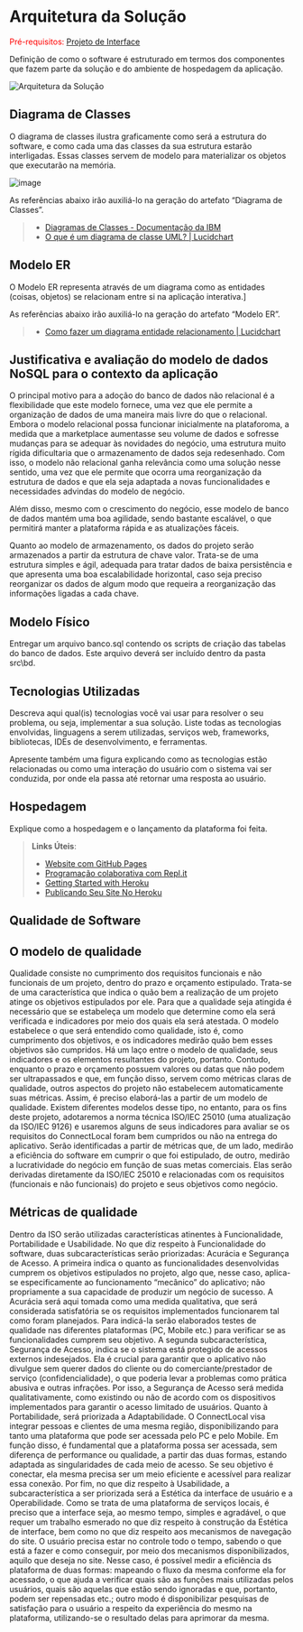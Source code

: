 # Arquitetura da Solução

<span style="color:red">Pré-requisitos: <a href="3-Projeto de Interface.md"> Projeto de Interface</a></span>

Definição de como o software é estruturado em termos dos componentes que fazem parte da solução e do ambiente de hospedagem da aplicação.

![Arquitetura da Solução](img/02-mob-arch.png)

## Diagrama de Classes

O diagrama de classes ilustra graficamente como será a estrutura do software, e como cada uma das classes da sua estrutura estarão interligadas. Essas classes servem de modelo para materializar os objetos que executarão na memória.

![image](https://github.com/ICEI-PUC-Minas-PMV-ADS/pmv-ads-2024-1-e4-proj-infra-t4-connectlocal/assets/114544326/4403dda8-ee7d-418b-83f6-70d7149103fa)



As referências abaixo irão auxiliá-lo na geração do artefato “Diagrama de Classes”.

> - [Diagramas de Classes - Documentação da IBM](https://www.ibm.com/docs/pt-br/rational-soft-arch/9.6.1?topic=diagrams-class)
> - [O que é um diagrama de classe UML? | Lucidchart](https://www.lucidchart.com/pages/pt/o-que-e-diagrama-de-classe-uml)

## Modelo ER

O Modelo ER representa através de um diagrama como as entidades (coisas, objetos) se relacionam entre si na aplicação interativa.]

As referências abaixo irão auxiliá-lo na geração do artefato “Modelo ER”.

> - [Como fazer um diagrama entidade relacionamento | Lucidchart](https://www.lucidchart.com/pages/pt/como-fazer-um-diagrama-entidade-relacionamento)

## Justificativa e avaliação do modelo de dados NoSQL para o contexto da aplicação

O principal motivo para a adoção do banco de dados não relacional é a flexibilidade que este modelo fornece, uma vez que ele permite a organização de dados de uma maneira mais livre do que o relacional. Embora o modelo relacional possa funcionar inicialmente na plataforoma, a medida que a marketplace aumentasse seu volume de dados e sofresse mudanças para se adequar às novidades do negócio, uma estrutura muito rígida dificultaria que o armazenamento de dados seja redesenhado. Com isso, o modelo não relacional ganha relevância como uma solução nesse sentido, uma vez que ele permite que ocorra uma reorganização da estrutura de dados e que ela seja adaptada a novas funcionalidades e necessidades advindas do modelo de negócio.

Além disso, mesmo com o crescimento do negócio, esse modelo de banco de dados mantém uma boa agilidade, sendo bastante escalável, o que permitirá manter a plataforma rápida e as atualizações fáceis.

Quanto ao modelo de armazenamento, os dados do projeto serão armazenados a partir da estrutura de chave valor. Trata-se de uma estrutura simples e ágil, adequada para tratar dados de baixa persistência e que apresenta uma boa escalabilidade horizontal, caso seja preciso reorganizar os dados de algum modo que requeira a reorganização das informações ligadas a cada chave. 

## Modelo Físico

Entregar um arquivo banco.sql contendo os scripts de criação das tabelas do banco de dados. Este arquivo deverá ser incluído dentro da pasta src\bd.

## Tecnologias Utilizadas

Descreva aqui qual(is) tecnologias você vai usar para resolver o seu problema, ou seja, implementar a sua solução. Liste todas as tecnologias envolvidas, linguagens a serem utilizadas, serviços web, frameworks, bibliotecas, IDEs de desenvolvimento, e ferramentas.

Apresente também uma figura explicando como as tecnologias estão relacionadas ou como uma interação do usuário com o sistema vai ser conduzida, por onde ela passa até retornar uma resposta ao usuário.

## Hospedagem

Explique como a hospedagem e o lançamento da plataforma foi feita.

> **Links Úteis**:
>
> - [Website com GitHub Pages](https://pages.github.com/)
> - [Programação colaborativa com Repl.it](https://repl.it/)
> - [Getting Started with Heroku](https://devcenter.heroku.com/start)
> - [Publicando Seu Site No Heroku](http://pythonclub.com.br/publicando-seu-hello-world-no-heroku.html)

## Qualidade de Software

## O modelo de qualidade

Qualidade consiste no cumprimento dos requisitos funcionais e não funcionais de um projeto, dentro do prazo e orçamento estipulado. Trata-se de uma característica que indica o quão bem a realização de um projeto atinge os objetivos estipulados por ele. Para que a qualidade seja atingida é necessário que se estabeleça um modelo que determine como ela será verificada e indicadores por meio dos quais ela será atestada. O modelo estabelece o que será entendido como qualidade, isto é, como cumprimento dos objetivos, e os indicadores medirão quão bem esses objetivos são cumpridos. Há um laço entre o modelo de qualidade, seus indicadores e os elementos resultantes do projeto, portanto.
Contudo, enquanto o prazo e orçamento possuem valores ou datas que não podem ser ultrapassados e que, em função disso, servem como métricas claras de qualidade, outros aspectos do projeto não estabelecem automaticamente suas métricas. Assim, é preciso elaborá-las a partir de um modelo de qualidade. Existem diferentes modelos desse tipo, no entanto, para os fins deste projeto, adotaremos a norma técnica ISO/IEC 25010 (uma atualização da ISO/IEC 9126) e usaremos alguns de seus indicadores para avaliar se os requisitos do ConnectLocal foram bem cumpridos ou não na entrega do aplicativo. Serão identificadas a partir de métricas que, de um lado, medirão a eficiência do software em cumprir o que foi estipulado, de outro, medirão a lucratividade do negócio em função de suas metas comerciais. Elas serão derivadas diretamente da ISO/IEC 25010 e relacionadas com os requisitos (funcionais e não funcionais) do projeto e seus objetivos como negócio.

## Métricas de qualidade

Dentro da ISO serão utilizadas características atinentes à Funcionalidade, Portabilidade e Usabilidade. 
No que diz respeito à Funcionalidade do software, duas subcaracterísticas serão priorizadas: Acurácia e Segurança de Acesso. A primeira indica o quanto as funcionalidades desenvolvidas cumprem os objetivos estipulados no projeto, algo que, nesse caso, aplica-se especificamente ao funcionamento “mecânico” do aplicativo; não propriamente a sua capacidade de produzir um negócio de sucesso. A Acurácia será aqui tomada como uma medida qualitativa, que será considerada satisfatória se os requisitos implementados funcionarem tal como foram planejados. Para indicá-la serão elaborados testes de qualidade nas diferentes plataformas (PC, Mobile etc.) para verificar se as funcionalidades cumprem seu objetivo. A segunda subcaracterística, Segurança de Acesso, indica se o sistema está protegido de acessos externos indesejados. Ela é crucial para garantir que o aplicativo não divulgue sem querer dados do cliente ou do comerciante/prestador de serviço (confidencialidade), o que poderia levar a problemas como prática abusiva e outras infrações. Por isso, a Segurança de Acesso será medida qualitativamente, como existindo ou não de acordo com os dispositivos implementados para garantir o acesso limitado de usuários. 
Quanto à Portabilidade, será priorizada a Adaptabilidade. O ConnectLocal visa integrar pessoas e clientes de uma mesma região, disponibilizando para tanto uma plataforma que pode ser acessada pelo PC e pelo Mobile. Em função disso, é fundamental que a plataforma possa ser acessada, sem diferença de performance ou qualidade, a partir das duas formas, estando adaptada as singularidades de cada meio de acesso. Se seu objetivo é conectar, ela mesma precisa ser um meio eficiente e acessível para realizar essa conexão.
Por fim, no que diz respeito à Usabilidade, a subcaracterística a ser priorizada será a Estética da interface de usuário e a Operabilidade. Como se trata de uma plataforma de serviços locais, é preciso que a interface seja, ao mesmo tempo, simples e agradável, o que requer um trabalho esmerado no que diz respeito à construção da Estética de interface, bem como no que diz respeito aos mecanismos de navegação do site. O usuário precisa estar no controle todo o tempo, sabendo o que está a fazer e como conseguir, por meio dos mecanismos disponibilizados, aquilo que deseja no site. Nesse caso, é possível medir a eficiência ds plataforma de duas formas: mapeando o fluxo da mesma conforme ela for acessado, o que ajuda a verificar quais são as funções mais utilizadas pelos usuários, quais são aquelas que estão sendo ignoradas e que, portanto, podem ser repensadas etc.; outro modo é disponibilizar pesquisas de satisfação para o usuário a respeito da experiência do mesmo na plataforma, utilizando-se o resultado delas para aprimorar da mesma.

